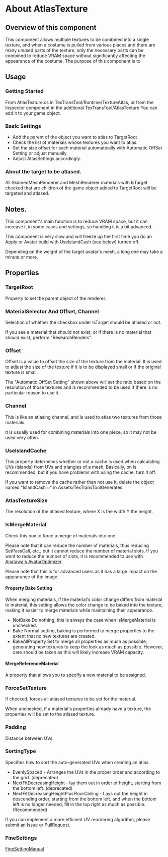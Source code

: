 # About AtlasTexture

## Overview of this component

This component allows multiple textures to be combined into a single texture, and when a costume is pulled from various places and there are many unused parts of the texture, only the necessary parts can be combined to reduce VRAM space without significantly affecting the appearance of the costume. The purpose of this component is to

## Usage

### Getting Started

From AtlasTexture.cs in TexTransTool/Runtime/TextureAtlas,
or from the Inspector component in the additional TexTransTool/AtlasTexture
You can add it to your game object.

### Basic Settings

- Add the parent of the object you want to atlas to TargetRoot
- Check the list of materials whose textures you want to atlas.
- Set the size offset for each material automatically with Automatic OffSet Setting or adjust manually
- Adjust AtlasSettings accordingly.

### About the target to be atlased.

All SkinnedMeshRenderer and MeshRenderer materials with IsTarget checked that are children of the game object added to TargetRoot will be targeted and atlased.

## Notes.

This component's main function is to reduce VRAM space, but it can increase it in some cases and settings, so handling it is a bit advanced.

This component is very slow and will freeze up the first time you do an Apply or Avatar build with UseIslandCash (see below) turned off.

Depending on the weight of the target avatar's mesh, a long one may take a minute or more.

## Properties

### TargetRoot

Property to set the parent object of the renderer.

### MaterialSelector And Offset, Channel

Selection of whether the checkbox under IsTarget should be atlased or not.

If you see a material that should not exist, or if there is no material that should exist, perform "ResearchRenders".

### Offset

Offset is a value to offset the size of the texture from the material. It is used to adjust the size of the texture if it is to be displayed small or if the original texture is small.

The "Automatic OffSet Setting" shown above will set the ratio based on the resolution of those textures and is recommended to be used if there is no particular reason to use it.

### Channel

This is like an atlasing channel, and is used to atlas two textures from those materials.

It is usually used for combining materials into one piece, so it may not be used very often.

### UseIslandCache

This property determines whether or not a cache is used when calculating UVs (islands) from UVs and triangles of a mesh,
Basically, on is recommended, but if you have problems with using the cache, turn it off.

If you want to remove the cache rather than not use it, delete the object named "IslandCash ~" in Assets/TexTransToolGenerates.


### AtlasTextureSize

The resolution of the atlased texture, where X is the width Y the height.

### IsMergeMaterial

Check this box to force a merge of materials into one.

Please note that it can reduce the number of materials, thus reducing SetPassCall, etc., but it cannot reduce the number of material slots.
If you want to reduce the number of slots, it is recommended to use with [Anatawa's AvatarOptimizer](https://github.com/anatawa12/AvatarOptimizer).

Please note that this is for advanced users as it has a large impact on the appearance of the image.

#### Property Bake Setting

When merging materials, if the material's color change differs from material to material, this setting allows the color change to be baked into the texture, making it easier to merge materials while maintaining their appearance.

- NotBake Do nothing, this is always the case when IsMergeMaterial is unchecked.
- Bake Normal setting, baking is performed to merge properties to the extent that no new textures are created.
- BakeAllProperty Set to merge all properties as much as possible, generating new textures to keep the look as much as possible. However, care should be taken as this will likely increase VRAM capacity.

#### MergeReferenceMaterial

A property that allows you to specify a new material to be assigned.

### ForceSetTexture

If checked, forces all atlased textures to be set for the material.

When unchecked, if a material's properties already have a texture, the properties will be set to the atlased texture.

### Padding

Distance between UVs.

### SortingType

Specifies how to sort the auto-generated UVs when creating an atlas.

- EvenlySpaced - Arranges the UVs in the proper order and according to the grid. (deprecated)
- NextFitDecreasingHeight - lay them out in order of height, starting from the bottom left. (deprecated)
- NextFitDecreasingHeightPlusFloorCeiling - Lays out the height in descending order, starting from the bottom left, and when the bottom left is no longer needed, fill in the top right as much as possible. (Recommended)

If you can implement a more efficient UV reordering algorithm, please submit an Issue or PullRequest.

### FineSettings

[FineSettingManual](AtlasTextureFineSetting.md)
